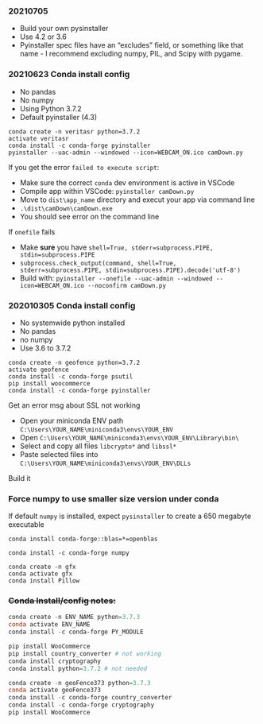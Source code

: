 ### 20210705
- Build your own pysinstaller
- Use 4.2 or 3.6
- Pyinstaller spec files have an “excludes” field, or something like that name - I recommend excluding numpy, PIL, and Scipy with pygame.

### 20210623 Conda install config


- No pandas 
- No numpy
- Using Python 3.7.2
- Default pyinstaller (4.3)
```
conda create -n veritasr python=3.7.2
activate veritasr
conda install -c conda-forge pyinstaller
pyinstaller --uac-admin --windowed --icon=WEBCAM_ON.ico camDown.py
```

If you get the error ```failed to execute script```:
- Make sure the correct ```conda``` dev environment is active in VSCode
- Compile app within VSCode: ```pyinstaller camDown.py```
- Move to ```dist\app_name``` directory and execut your app via command line 
- ```.\dist\camDown\camDown.exe```
- You should see error on the command line

If ```onefile``` fails
- Make **sure** you have ```shell=True, stderr=subprocess.PIPE, stdin=subprocess.PIPE```
- ```subprocess.check_output(command, shell=True, stderr=subprocess.PIPE, stdin=subprocess.PIPE).decode('utf-8')```
- Build with: ```pyinstaller --onefile --uac-admin --windowed --icon=WEBCAM_ON.ico --noconfirm camDown.py```

### 202010305 Conda install config


- No systemwide python installed
- No pandas 
- no numpy
- Use 3.6 to 3.7.2
```
conda create -n geofence python=3.7.2
activate geofence
conda install -c conda-forge psutil
pip install woocommerce
conda install -c conda-forge pyinstaller
```
Get an error msg about SSL not working

- Open your miniconda ENV path ```C:\Users\YOUR_NAME\miniconda3\envs\YOUR_ENV``` 
- Open ```C:\Users\YOUR_NAME\miniconda3\envs\YOUR_ENV\Library\bin\```
- Select and copy all files ```libcrypto*``` and ```libssl*```
- Paste selected files into  ```C:\Users\YOUR_NAME\miniconda3\envs\YOUR_ENV\DLLs```


Build it


### Force numpy to use smaller size version under conda

If default ```numpy``` is installed, expect ```pysinstaller``` to create a 650 megabyte executable
```
conda install conda-forge::blas=*=openblas

conda install -c conda-forge numpy
```

```
conda create -n gfx
conda activate gfx
conda install Pillow
```

### ~~Conda Install/config notes:~~

```powershell
conda create -n ENV_NAME python=3.7.3
conda activate ENV_NAME
conda install -c conda-forge PY_MODULE
```

```powershell    
pip install WooCommerce
pip install country_converter # not working
conda install cryptography
conda install python=3.7.2 # not needed
```
    
```powershell
conda create -n geoFence373 python=3.7.3
conda activate geoFence373
conda install -c conda-forge country_converter
conda install -c conda-forge cryptography
pip install WooCommerce
```

